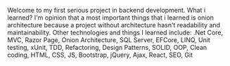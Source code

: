 Welcome to my first serious project in backend development. What i learned? I'm opinion that a most important things that i learned is onion architecture because a project without architecture hasn't readability and maintainability.
Other technologies and things I learned include: .Net Core, MVC, Razor Page, Onion Architecture, SQL Server, EFCore, LINQ, Unit testing, xUnit, TDD, Refactoring, Design Patterns, SOLID, OOP, Clean coding, HTML, CSS, JS, Bootstrap, jQuery, Ajax, React, SEO, Git
